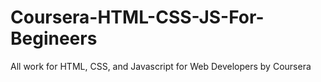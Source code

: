 # Coursera-HTML-CSS-JS-For-Begineers
All work for HTML, CSS, and Javascript for Web Developers by Coursera
